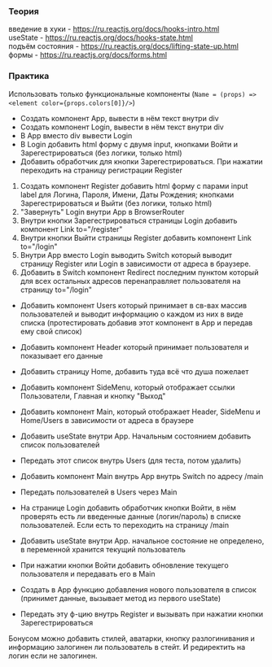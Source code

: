 ### Теория

введение в хуки - https://ru.reactjs.org/docs/hooks-intro.html  
useState - https://ru.reactjs.org/docs/hooks-state.html  
подъём состояния - https://ru.reactjs.org/docs/lifting-state-up.html  
формы - https://ru.reactjs.org/docs/forms.html

### Практика

Использовать только функциональные компоненты (`Name = (props) => <element color={props.colors[0]}/>`)

- Создать компонент App, вывести в нём текст внутри div
- Создать компонент Login, вывести в нём текст внутри div
- В App вместо div вывести Login
- В Login добавить html форму с двумя input, кнопками Войти и Зарегестрироваться (без логики, только html)
- Добавить обработчик для кнопки Зарегестрироваться. При нажатии переходить на страницу регистрации Register

1. Создать компонент Register добавить html форму с парами input label для Логина, Пароля, Имени, Даты Рождения; кнопками Зарегестрироваться и Выйти (без логики, только html)
2. "Завернуть" Login внутри App в BrowserRouter
3. Внутри кнопки Зарегестрироваться страницы Login добавить компонент Link to="/register"
4. Внутри кнопки Выйти страницы Register добавить компонент Link to="/login"
5. Внутри App вместо Login выводить Switch который выводит страницу Register или Login в зависимости от адреса в браузере.
6. Добавить в Switch компонент Redirect последним пунктом который для всех остальных адресов перенаправляет пользователя на страницу to="/login"

- Добавить компонент Users который принимает в св-вах массив пользователей и выводит информацию о каждом из них в виде списка (протестировать добавив этот компонент в Арр и передав ему свой список)
- Добавить компонент Header который принимает пользователя и показывает его данные
- Добавить страницу Home, добавить туда всё что душа пожелает
- Добавить компонент SideMenu, который отображает ссылки Пользователи, Главная и кнопку "Выход"
- Добавить компонент Main, который отображает Header, SideMenu и Home/Users в зависимости от адреса в браузере

- Добавить useState внутри App. Начальным состоянием добавить список пользователей
- Передать этот список внутрь Users (для теста, потом удалить)
- Добавить компонент Main внутрь App внутрь Switch по адресу /main
- Передать пользователей в Users через Main
- На странице Login добавить обработчик кнопки Войти, в нём проверять есть ли введенные данные (логин/пароль) в списке пользователей. Если есть то переходить на страницу /main
- Добавить useState внутри App. начальное состояние не определено, в переменной хранится текущий пользователь
- При нажатии кнопки Войти добавить обновление текущего пользователя и передавать его в Main
- Создать в App функцию добавления нового пользователя в список (принимет данные, вызывает метод из первого useState)
- Передать эту ф-цию внутрь Register и вызывать при нажатии кнопки Зарегестрироваться

Бонусом можно добавить стилей, аватарки, кнопку разлогинивания и информацию залогинен ли пользователь в стейт. И редиректить на логин если не залогинен.
